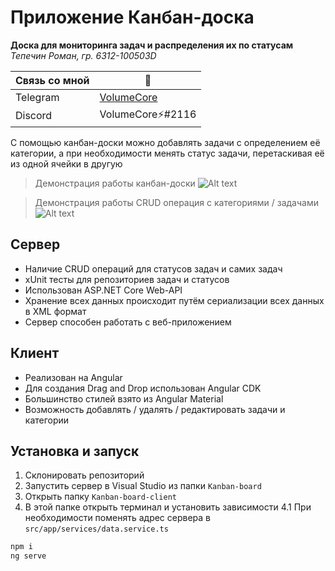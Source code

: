
# Приложение Канбан-доска

**Доска для мониторинга задач и распределения их по статусам**
*Тепечин Роман, гр. 6312-100503D*

| Связь со мной | 👀 |
| ------ | ------ |
| Telegram | [VolumeCore](https://t.me/volumecore) |
| Discord | VolumeCore⚡#2116 |

С помощью канбан-доски можно добавлять задачи с определением её категории,
а при необходимости менять статус задачи, перетаскивая её из одной ячейки в другую

> Демонстрация работы канбан-доски
![Alt text](https://psv4.vkuseraudio.net/s/v1/d/uNlF6390yc2tlwSiKylpmj71gltwlEijn9-wttYw9mXSRbGl_V34OH0vZSE9FULjDpZO-Bn7r6eB8TexMO96l4CQdj-qU1f5me4fFx9QrOLkbW5hpEgODw/wer1.gif)

> Демонстрация работы CRUD операция с категориями / задачами
![Alt text](https://sun7-14.userapi.com/s/v1/d/DkM7SmqCLDuCwRs9uXsCjEfVSB22glM7XhkQjU_mP5aXg83iL6z-s2YlRtq6h-A1PX1KXa-rWnHtthQpwrrK3hKN8u6v_N6vHAh20yDhR7rDF_68crhvKQ/wer2.gif)
## Сервер

- Наличие CRUD операций для статусов задач и самих задач
- xUnit тесты для репозиториев задач и статусов
- Использован ASP.NET Core Web-API
- Хранение всех данных происходит путём сериализации всех данных в XML формат
- Сервер способен работать с веб-приложением

## Клиент

- Реализован на Angular
- Для создания Drag and Drop использован Angular CDK
- Большинство стилей взято из Angular Material
- Возможность добавлять / удалять / редактировать задачи и категории

## Установка и запуск
1. Склонировать репозиторий
2. Запустить сервер в Visual Studio из папки `Kanban-board`
3. Открыть папку `Kanban-board-client`
4. В этой папке открыть терминал и установить зависимости
4.1 При необходимости поменять адрес сервера в `src/app/services/data.service.ts`
```sh
npm i
ng serve
```